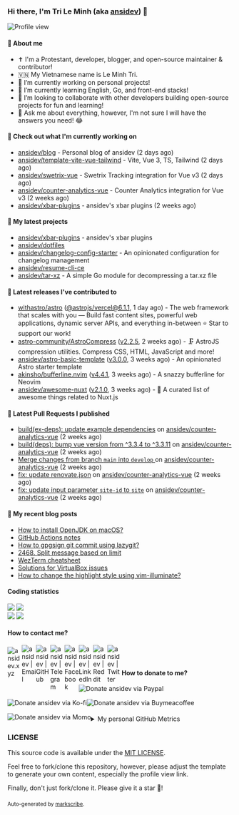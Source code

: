 ### Hi there, I'm Tri Le Minh (aka [ansidev][website]) 👋

<img src="https://komarev.com/ghpvc/?username=ansidev" alt="Profile view" />

#### 📕 About me

- ✝️ I'm a Protestant, developer, blogger, and open-source maintainer & contributor!
- 🇻🇳 My Vietnamese name is Le Minh Tri.
- 🔭 I’m currently working on personal projects!
- 🌱 I’m currently learning English, Go, and front-end stacks!
- 👯 I’m looking to collaborate with other developers building open-source projects for fun and learning!
- 💬 Ask me about everything, however, I'm not sure I will have the answers you need! 😂

#### 👷 Check out what I'm currently working on

- [ansidev/blog](https://github.com/ansidev/blog) - Personal blog of ansidev (2 days ago)
- [ansidev/template-vite-vue-tailwind](https://github.com/ansidev/template-vite-vue-tailwind) - Vite, Vue 3, TS, Tailwind (2 days ago)
- [ansidev/swetrix-vue](https://github.com/ansidev/swetrix-vue) - Swetrix Tracking integration for Vue v3 (2 days ago)
- [ansidev/counter-analytics-vue](https://github.com/ansidev/counter-analytics-vue) - Counter Analytics integration for Vue v3 (2 weeks ago)
- [ansidev/xbar-plugins](https://github.com/ansidev/xbar-plugins) - ansidev's xbar plugins (2 weeks ago)

#### 🌱 My latest projects

- [ansidev/xbar-plugins](https://github.com/ansidev/xbar-plugins) - ansidev's xbar plugins
- [ansidev/dotfiles](https://github.com/ansidev/dotfiles)
- [ansidev/changelog-config-starter](https://github.com/ansidev/changelog-config-starter) - An opinionated configuration for changelog management
- [ansidev/resume-cli-ce](https://github.com/ansidev/resume-cli-ce)
- [ansidev/tar-xz](https://github.com/ansidev/tar-xz) - A simple Go module for decompressing a tar.xz file

#### 🔭 Latest releases I've contributed to

- [withastro/astro](https://github.com/withastro/astro) ([@astrojs/vercel@6.1.1](https://github.com/withastro/astro/releases/tag/%40astrojs/vercel%406.1.1), 1 day ago) - The web framework that scales with you — Build fast content sites, powerful web applications, dynamic server APIs, and everything in-between ⭐️ Star to support our work!
- [astro-community/AstroCompress](https://github.com/astro-community/AstroCompress) ([v2.2.5](https://github.com/astro-community/AstroCompress/releases/tag/v2.2.5), 2 weeks ago) - 🗜️ AstroJS compression utilities. Compress CSS, HTML, JavaScript and more!
- [ansidev/astro-basic-template](https://github.com/ansidev/astro-basic-template) ([v3.0.0](https://github.com/ansidev/astro-basic-template/releases/tag/v3.0.0), 3 weeks ago) - An opinionated Astro starter template
- [akinsho/bufferline.nvim](https://github.com/akinsho/bufferline.nvim) ([v4.4.1](https://github.com/akinsho/bufferline.nvim/releases/tag/v4.4.1), 3 weeks ago) - A snazzy bufferline for Neovim
- [ansidev/awesome-nuxt](https://github.com/ansidev/awesome-nuxt) ([v2.1.0](https://github.com/ansidev/awesome-nuxt/releases/tag/v2.1.0), 3 weeks ago) - 🎉 A curated list of awesome things related to Nuxt.js

#### 🔨 Latest Pull Requests I published

- [build(ex-deps): update example dependencies](https://github.com/ansidev/counter-analytics-vue/pull/90) on [ansidev/counter-analytics-vue](https://github.com/ansidev/counter-analytics-vue) (2 weeks ago)
- [build(deps): bump vue version from ^3.3.4 to ^3.3.11](https://github.com/ansidev/counter-analytics-vue/pull/89) on [ansidev/counter-analytics-vue](https://github.com/ansidev/counter-analytics-vue) (2 weeks ago)
- [Merge changes from branch `main` into `develop` ](https://github.com/ansidev/counter-analytics-vue/pull/88) on [ansidev/counter-analytics-vue](https://github.com/ansidev/counter-analytics-vue) (2 weeks ago)
- [fix: update renovate.json](https://github.com/ansidev/counter-analytics-vue/pull/87) on [ansidev/counter-analytics-vue](https://github.com/ansidev/counter-analytics-vue) (2 weeks ago)
- [fix: update input parameter `site-id` to `site`](https://github.com/ansidev/counter-analytics-vue/pull/86) on [ansidev/counter-analytics-vue](https://github.com/ansidev/counter-analytics-vue) (2 weeks ago)

#### 📜 My recent blog posts

<!-- BLOG-POST-LIST:START -->
- [How to install OpenJDK on macOS?](https://ansidev.xyz/posts/2023-07-11-how-to-install-openjdk-on-macos)
- [GitHub Actions notes](https://ansidev.xyz/posts/2023-06-17-github-actions-notes)
- [How to gpgsign git commit using lazygit?](https://ansidev.xyz/posts/2023-06-16-how-to-gpgsign-git-commit-using-lazygit)
- [2468. Split message based on limit](https://leetcode-blog.netlify.app/2468-split-message-based-on-limit/)
- [WezTerm cheatsheet](https://ansidev.xyz/posts/2023-05-18-wezterm-cheatsheet)
- [Solutions for VirtualBox issues](https://ansidev.xyz/posts/2023-05-13-solutions-for-virtualbox-issues)
- [How to change the highlight style using vim-illuminate?](https://ansidev.xyz/posts/2023-04-25-how-to-change-the-highlight-style-using-vim-illuminate)
<!-- BLOG-POST-LIST:END -->

#### Coding statistics

<img
  src="https://github-profile-summary-cards.vercel.app/api/cards/stats?username=ansidev&theme=github_dark"
  style="display: inline; width: 320px;"
/>
<img
  src="https://github-profile-summary-cards.vercel.app/api/cards/productive-time?username=ansidev&theme=github_dark&utcOffset=7"
  style="display: inline; width: 320px;"
/>
<br />
<img
  src="https://github-profile-summary-cards.vercel.app/api/cards/repos-per-language?username=ansidev&theme=github_dark"
  style="display: inline; width: 320px;"
/>
<img
  src="https://github-profile-summary-cards.vercel.app/api/cards/most-commit-language?username=ansidev&theme=github_dark"
  style="display: inline; width: 320px;"
/>

#### How to contact me?

[<img align="left" width="32px" src="https://ansidev.xyz/pwa-192x192.png"                alt="ansidev.xyz" style="padding-top: 4px;" />][website]
<a href="mailto:ansidev@gmail.com">
 <img align="left" width="32px" src="https://img.icons8.com/fluency/32/gmail-new.png"    alt="ansidev | Email" />
</a>
[<img align="left" width="32px" src="https://img.icons8.com/fluency/32/github.png"       alt="ansidev | GitHub" />][github]
[<img align="left" width="32px" src="https://img.icons8.com/fluency/32/telegram-app.png" alt="ansidev | Telegram" />][telegram]
[<img align="left" width="32px" src="https://img.icons8.com/fluency/32/facebook.png"     alt="ansidev | Facebook" />][facebook]
[<img align="left" width="32px" src="https://img.icons8.com/fluency/32/linkedin.png"     alt="ansidev | LinkedIn" />][linkedin]
[<img align="left" width="32px" src="https://img.icons8.com/fluency/32/reddit.png"       alt="ansidev | Reddit" />][reddit]
[<img align="left" width="32px" src="https://img.icons8.com/fluency/32/twitter.png"      alt="ansidev | Twitter" />][twitter]

<br/>
<br/>

#### How to donate to me?

[<img align="left" height="32px" src="https://www.paypalobjects.com/paypal-ui/logos/svg/paypal-color.svg"  alt="Donate ansidev via Paypal" />][paypal]
[<img align="left" height="32px" src="https://storage.ko-fi.com/cdn/brandasset/kofi_bg_tag_white.png"      alt="Donate ansidev via  Ko-fi" />][kofi]
[<img align="left" height="32px" src="https://cdn.buymeacoffee.com/buttons/v2/default-yellow.png"          alt="Donate ansidev via Buymeacoffee" />][buymeacoffee]
[<img align="left" height="32px" src="https://ansidev.xyz/imgs/momo_icon_rectangle_pinkbg_RGB.png"         alt="Donate ansidev via Momo" />][momo]

<br/>
<br/>

[website]: https://ansidev.xyz/?utm_source=github&utm_medium=readme
[email]: ansidev@gmail.com
[github]: https://github.com/ansidev
[facebook]: https://facebook.com/leminhtri.py
[telegram]: https://t.me/ansidev
[twitter]: https://twitter.com/ansidev
[linkedin]: https://linkedin.com/in/tri-le-minh-1b05bb51/
[reddit]: https://reddit.com/u/ansidev
[paypal]: https://paypal.me/ansidev
[kofi]: https://ko-fi.com/ansidev
[buymeacoffee]: https://buymeacoffee.com/ansidev
[momo]: https://me.momo.vn/ansidev

<br/>
<br/>

<details>
  <summary>My personal GitHub Metrics</summary>
  <br/>
  <img src="./github_metrics_01.svg" />
  <img src="./github_metrics_02.svg" />
</details>

### LICENSE

This source code is available under the [MIT LICENSE](/LICENSE).

Feel free to fork/clone this repository, however, please adjust the template to generate your own content, especially the profile view link.

Finally, don't just fork/clone it. Please give it a star :star2:!

<sub>Auto-generated by [markscribe](https://github.com/muesli/markscribe).</sub>
